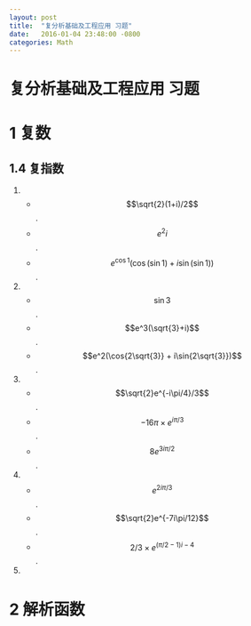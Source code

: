 ```yaml
---
layout: post
title:  "复分析基础及工程应用 习题"
date:   2016-01-04 23:48:00 -0800
categories: Math
---
```


# 复分析基础及工程应用 习题

# 1 复数

## 1.4 复指数

1. * $$\sqrt{2}(1+i)/2$$.
   * $$e^2i$$.
   * $$e^{\cos{1}}(\cos{(\sin{1})} + i\sin{(\sin{1})})$$.

2. * $$\sin{3}$$.
   * $$e^3(\sqrt{3}+i)$$.
   * $$e^2(\cos{2\sqrt{3}} + i\sin{2\sqrt{3}})$$.

3. * $$\sqrt{2}e^{-i\pi/4}/3$$.
   * $$-16\pi \times e^{i\pi/3}$$.
   * $$8e^{3i\pi/2}$$.

4. * $$e^{2i\pi/3}$$.
   * $$\sqrt{2}e^{-7i\pi/12}$$.
   * $$2/3 \times e^{(\pi/2-1)i-4}$$.

5. 


# 2 解析函数


